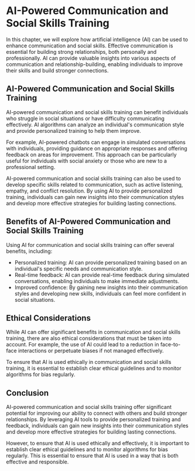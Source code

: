 AI-Powered Communication and Social Skills Training
=================================================================================================================

In this chapter, we will explore how artificial intelligence (AI) can be used to enhance communication and social skills. Effective communication is essential for building strong relationships, both personally and professionally. AI can provide valuable insights into various aspects of communication and relationship-building, enabling individuals to improve their skills and build stronger connections.

AI-Powered Communication and Social Skills Training
---------------------------------------------------

AI-powered communication and social skills training can benefit individuals who struggle in social situations or have difficulty communicating effectively. AI algorithms can analyze an individual's communication style and provide personalized training to help them improve.

For example, AI-powered chatbots can engage in simulated conversations with individuals, providing guidance on appropriate responses and offering feedback on areas for improvement. This approach can be particularly useful for individuals with social anxiety or those who are new to a professional setting.

AI-powered communication and social skills training can also be used to develop specific skills related to communication, such as active listening, empathy, and conflict resolution. By using AI to provide personalized training, individuals can gain new insights into their communication styles and develop more effective strategies for building lasting connections.

Benefits of AI-Powered Communication and Social Skills Training
---------------------------------------------------------------

Using AI for communication and social skills training can offer several benefits, including:

* Personalized training: AI can provide personalized training based on an individual's specific needs and communication style.
* Real-time feedback: AI can provide real-time feedback during simulated conversations, enabling individuals to make immediate adjustments.
* Improved confidence: By gaining new insights into their communication styles and developing new skills, individuals can feel more confident in social situations.

Ethical Considerations
----------------------

While AI can offer significant benefits in communication and social skills training, there are also ethical considerations that must be taken into account. For example, the use of AI could lead to a reduction in face-to-face interactions or perpetuate biases if not managed effectively.

To ensure that AI is used ethically in communication and social skills training, it is essential to establish clear ethical guidelines and to monitor algorithms for bias regularly.

Conclusion
----------

AI-powered communication and social skills training offer significant potential for improving our ability to connect with others and build stronger relationships. By leveraging AI tools to provide personalized training and feedback, individuals can gain new insights into their communication styles and develop more effective strategies for building lasting connections.

However, to ensure that AI is used ethically and effectively, it is important to establish clear ethical guidelines and to monitor algorithms for bias regularly. This is essential to ensure that AI is used in a way that is both effective and responsible.
